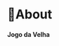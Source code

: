 # 🎯About
<h4>Jogo da Velha </h4>


<p align="center">
<img src"https://github.com/rodrigosena2/jogo-da-velha/blob/main/assets/Animação.gif"> 
</p>

